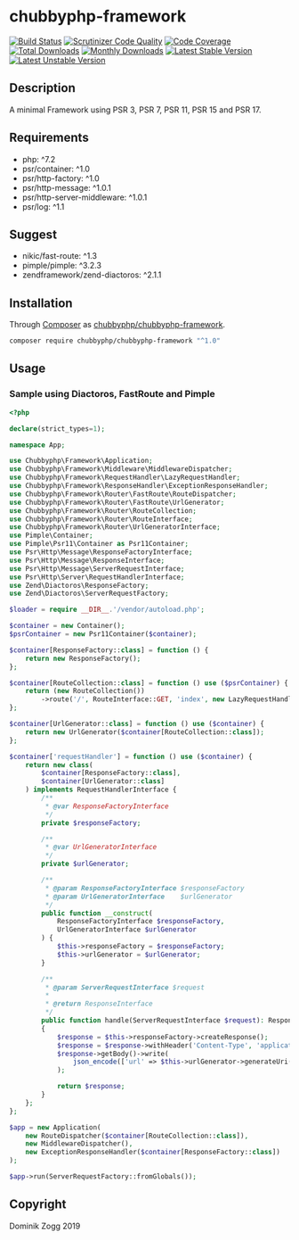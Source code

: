 # chubbyphp-framework

[![Build Status](https://api.travis-ci.org/chubbyphp/chubbyphp-framework.png?branch=master)](https://travis-ci.org/chubbyphp/chubbyphp-framework)
[![Scrutinizer Code Quality](https://scrutinizer-ci.com/g/chubbyphp/chubbyphp-framework/badges/quality-score.png?b=master)](https://scrutinizer-ci.com/g/chubbyphp/chubbyphp-framework/?branch=master)
[![Code Coverage](https://scrutinizer-ci.com/g/chubbyphp/chubbyphp-framework/badges/coverage.png?b=master)](https://scrutinizer-ci.com/g/chubbyphp/chubbyphp-framework/?branch=master)
[![Total Downloads](https://poser.pugx.org/chubbyphp/chubbyphp-framework/downloads.png)](https://packagist.org/packages/chubbyphp/chubbyphp-framework)
[![Monthly Downloads](https://poser.pugx.org/chubbyphp/chubbyphp-framework/d/monthly)](https://packagist.org/packages/chubbyphp/chubbyphp-framework)
[![Latest Stable Version](https://poser.pugx.org/chubbyphp/chubbyphp-framework/v/stable.png)](https://packagist.org/packages/chubbyphp/chubbyphp-framework)
[![Latest Unstable Version](https://poser.pugx.org/chubbyphp/chubbyphp-framework/v/unstable)](https://packagist.org/packages/chubbyphp/chubbyphp-framework)

## Description

A minimal Framework using PSR 3, PSR 7, PSR 11, PSR 15 and PSR 17.

## Requirements

 * php: ^7.2
 * psr/container: ^1.0
 * psr/http-factory: ^1.0
 * psr/http-message: ^1.0.1
 * psr/http-server-middleware: ^1.0.1
 * psr/log: ^1.1

## Suggest

 * nikic/fast-route: ^1.3
 * pimple/pimple: ^3.2.3
 * zendframework/zend-diactoros: ^2.1.1

## Installation

Through [Composer](http://getcomposer.org) as [chubbyphp/chubbyphp-framework][1].

```sh
composer require chubbyphp/chubbyphp-framework "^1.0"
```

## Usage

### Sample using Diactoros, FastRoute and Pimple

```php
<?php

declare(strict_types=1);

namespace App;

use Chubbyphp\Framework\Application;
use Chubbyphp\Framework\Middleware\MiddlewareDispatcher;
use Chubbyphp\Framework\RequestHandler\LazyRequestHandler;
use Chubbyphp\Framework\ResponseHandler\ExceptionResponseHandler;
use Chubbyphp\Framework\Router\FastRoute\RouteDispatcher;
use Chubbyphp\Framework\Router\FastRoute\UrlGenerator;
use Chubbyphp\Framework\Router\RouteCollection;
use Chubbyphp\Framework\Router\RouteInterface;
use Chubbyphp\Framework\Router\UrlGeneratorInterface;
use Pimple\Container;
use Pimple\Psr11\Container as Psr11Container;
use Psr\Http\Message\ResponseFactoryInterface;
use Psr\Http\Message\ResponseInterface;
use Psr\Http\Message\ServerRequestInterface;
use Psr\Http\Server\RequestHandlerInterface;
use Zend\Diactoros\ResponseFactory;
use Zend\Diactoros\ServerRequestFactory;

$loader = require __DIR__.'/vendor/autoload.php';

$container = new Container();
$psrContainer = new Psr11Container($container);

$container[ResponseFactory::class] = function () {
    return new ResponseFactory();
};

$container[RouteCollection::class] = function () use ($psrContainer) {
    return (new RouteCollection())
        ->route('/', RouteInterface::GET, 'index', new LazyRequestHandler($psrContainer, 'requestHandler'));
};

$container[UrlGenerator::class] = function () use ($container) {
    return new UrlGenerator($container[RouteCollection::class]);
};

$container['requestHandler'] = function () use ($container) {
    return new class(
        $container[ResponseFactory::class],
        $container[UrlGenerator::class]
    ) implements RequestHandlerInterface {
        /**
         * @var ResponseFactoryInterface
         */
        private $responseFactory;

        /**
         * @var UrlGeneratorInterface
         */
        private $urlGenerator;

        /**
         * @param ResponseFactoryInterface $responseFactory
         * @param UrlGeneratorInterface    $urlGenerator
         */
        public function __construct(
            ResponseFactoryInterface $responseFactory,
            UrlGeneratorInterface $urlGenerator
        ) {
            $this->responseFactory = $responseFactory;
            $this->urlGenerator = $urlGenerator;
        }

        /**
         * @param ServerRequestInterface $request
         *
         * @return ResponseInterface
         */
        public function handle(ServerRequestInterface $request): ResponseInterface
        {
            $response = $this->responseFactory->createResponse();
            $response = $response->withHeader('Content-Type', 'application/json');
            $response->getBody()->write(
                json_encode(['url' => $this->urlGenerator->generateUri($request, 'index')])
            );

            return $response;
        }
    };
};

$app = new Application(
    new RouteDispatcher($container[RouteCollection::class]),
    new MiddlewareDispatcher(),
    new ExceptionResponseHandler($container[ResponseFactory::class])
);

$app->run(ServerRequestFactory::fromGlobals());
```

## Copyright

Dominik Zogg 2019

[1]: https://packagist.org/packages/chubbyphp/chubbyphp-framework
